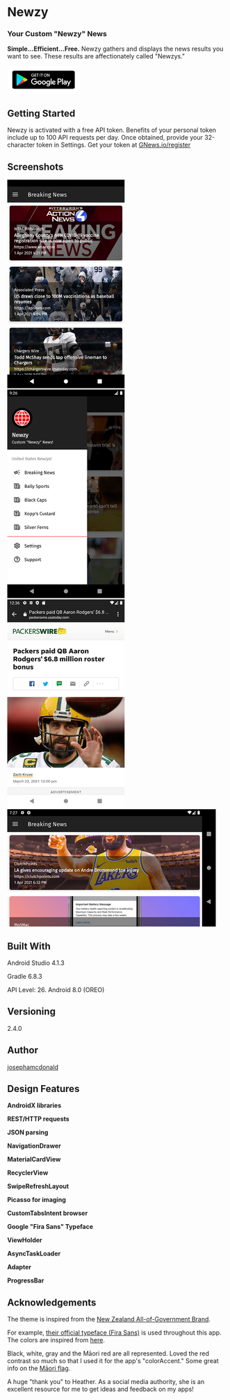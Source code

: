 # Newzy

### Your Custom "Newzy" News

**Simple...Efficient...Free.** Newzy gathers and displays the news results you want to see. These results are affectionately called "Newzys."

[![Image](screenshots/google-play-badge-small.png)](http://newzy.josephamcdonald.com "Get it on Google Play!")

## Getting Started

Newzy is activated with a free API token. Benefits of your personal token include up to 100 API requests per day. Once obtained, provide your 32-character token in Settings. Get your token at [GNews.io/register](https://gnews.io/register)

## Screenshots

![Screenshot](screenshots/Screenshot_Main.png) ![Screenshot](screenshots/Screenshot_Drawer.png) ![Screenshot](screenshots/Screenshot_Dest.png) ![Screenshot](screenshots/Screenshot_Land.png)

## Built With

Android Studio 4.1.3

Gradle 6.8.3

API Level: 26. Android 8.0 (OREO)

## Versioning

2.4.0

## Author

[josephamcdonald](http://portfolio.josephamcdonald.com)

## Design Features

**AndroidX libraries**

**REST/HTTP requests**

**JSON parsing**

**NavigationDrawer**

**MaterialCardView**

**RecyclerView**

**SwipeRefreshLayout**

**Picasso for imaging**

**CustomTabsIntent browser**

**Google "Fira Sans" Typeface**

**ViewHolder**

**AsyncTaskLoader**

**Adapter**

**ProgressBar**

## Acknowledgements

The theme is inspired from the [New Zealand All-of-Government Brand](https://www.ssc.govt.nz/govt-brand).

For example, [their official typeface (Fira Sans)](https://www.govt.nz/about/about-this-website/style-and-design/typography/#typefaces) is used throughout this app. The colors are inspired from [here](https://www.govt.nz/about/about-this-website/colours-images-and-logos/).

Black, white, gray and the Māori red are all represented. Loved the red contrast so much so that I used it for the app's "colorAccent." Some great info on the [Māori flag](https://nzhistory.govt.nz/media/photo/national-maori-flag).

A huge "thank you" to Heather. As a social media authority, she is an excellent resource for me to get ideas and feedback on my apps!